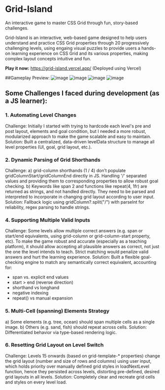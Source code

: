 # Grid-Island
An interactive game to master CSS Grid through fun, story-based challenges.

Grid-Island is an interactive, web-based game designed to help users understand and practice CSS Grid properties through 20 progressively challenging levels, using engaing visual puzzles to provide users a hands-on learning experience on CSS Grid and its various properties, making complex layout concepts intuitive and fun.

**Play it now:** https://grid-island.vercel.app/ (Deployed using Vercel)

##Gameplay Preview:
![image](https://github.com/user-attachments/assets/50e7642e-8d3c-4134-9f25-ade66b5be493)
![image](https://github.com/user-attachments/assets/2877d793-1617-41d4-bcd9-55977d46d196)
![image](https://github.com/user-attachments/assets/cc6fb042-caf2-42b2-ad56-f83b23e8c699)
![image](https://github.com/user-attachments/assets/637a21a1-1a64-4d89-8377-f2671fb0f239)



## Some Challenges I faced during development (as a JS learner):

### 1. Automating Level Changes
Challenge: Initially I started with trying to hardcode each level's pre and post layout, elements and goal condition, but I needed a more robust, modularized approach to make the game scalable and easy to maintain.
Solution: Built a centralized, data-driven levelData structure to manage all level properties (UI, goal, grid layout, etc.).

### 2. Dynamic Parsing of Grid Shorthands
Challenge: 
a) grid-column shorthands (1 / 4) don’t populate gridColumnStart/gridColumnEnd directly in JS. Handling '/' separated values and providing them to corresponding properties to allow robust goal checking.
b) Keywords like span 2 and functions like repeat(4, 1fr) are returned as strings, and not handled directly. They need to be parsed and interpreted to incorporate in changing grid layout according to user input.
Solution: Fallback logic using gridColumn?.split("/") with parseInt for reliability, regex parsing to handle strings.

### 4. Supporting Multiple Valid Inputs
Challenge: Some levels allow multiple correct answers (e.g. span or start/end equivalents, using grid-column or grid-column-start property, etc). To make the game robust and accurate (especially as a teaching platform), it should allow accepting all plausible answers as correct, not just the one the level intends to teach. Strict matching would penalize valid answers and hurt the learning experience.
Solution: Built a flexible goal-checking engine to match any semantically correct equivalent, accounting for:
- span vs. explicit end values
- start > end (reverse direction)
- shorthand vs longhand
- negative indexing
- repeat() vs manual expansion

### 5. Multi-Cell (spanning) Elements Strategy
a) Some elements (e.g. tree, ocean) should span multiple cells as a single image.
b) Others (e.g. sand, fish) should repeat across cells.
Solution: Differentiated behavior via type-based rendering logic.

### 6. Resetting Grid Layout on Level Switch
Challenge: Levels 15 onwards (based on grid-template-* properties) change the grid layout (number and size of rows and columns) using user input, which holds priority over manually defined grid styles in loadNextLevel function, hence they persisted across levels, distorting pre-defined, desired grid layouts in all levels.
Solution: Completely clear and recreate grid cells and styles on every level load.
